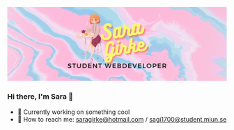 ![header](header.jpg)
### Hi there, I'm Sara 👋

- 🔭 Currently working on something cool
- :email:  How to reach me: saragirke@hotmail.com / sagi1700@student.miun.se



